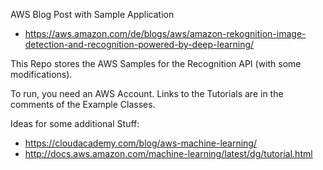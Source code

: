AWS Blog Post with Sample Application
- https://aws.amazon.com/de/blogs/aws/amazon-rekognition-image-detection-and-recognition-powered-by-deep-learning/

This Repo stores the AWS Samples for the Recognition API (with some modifications).

To run, you need an AWS Account. Links to the Tutorials are in the comments of the Example Classes.

Ideas for some additional Stuff:
- https://cloudacademy.com/blog/aws-machine-learning/   
- http://docs.aws.amazon.com/machine-learning/latest/dg/tutorial.html